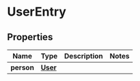 
# UserEntry

## Properties
Name | Type | Description | Notes
------------ | ------------- | ------------- | -------------
**person** | [**User**](User.md) |  | 



